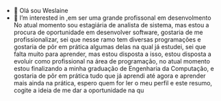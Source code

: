- 👋  Olá sou Weslaine 
- 👀 I’m interested in ,em ser uma grande profissonal em desenvolmento 
No atual momento sou estagiária de analista de sistema, mas estou a procura de oportunidade em desenvolver software, gostaria de me profissionalizar, sei que nesse ramo tem diversas programações e gostaria de pôr em prática algumas delas na qual já estudei, sei que falta muito para aprender, mas estou disposta a isso, estou disposta a evoluir como profissional na área de programação, no atual momento estou finalizando a minha graduação de Engenharia da Computação, e gostaria de pôr em prática tudo que já aprendi até agora e aprender mais ainda na prática, espero quem for ler o meu perfil e este resumo, cogite a ideia de me dar a oportunidade na qu

<!---
Weslaine/Weslaine is a ✨ special ✨ repository because its `README.md` (this file) appears on your GitHub profile.
You can click the Preview link to take a look at your changes.
--->
